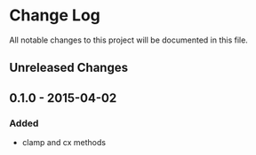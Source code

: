 # Change Log

All notable changes to this project will be documented in this file.

## Unreleased Changes

## 0.1.0 - 2015-04-02
### Added
- clamp and cx methods
